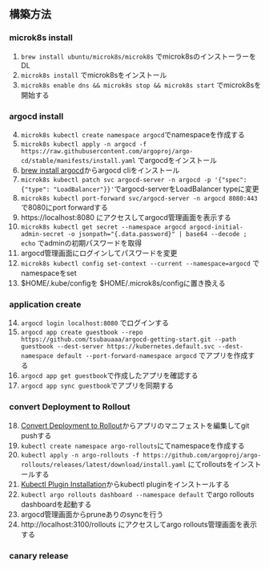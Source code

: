 ## 構築方法

### microk8s install
1. `brew install ubuntu/microk8s/microk8s` でmicrok8sのインストーラーをDL
2. `microk8s install` でmicrok8sをインストール
3. `microk8s enable dns && microk8s stop && microk8s start` でmicrok8sを開始する

### argocd install
4. `microk8s kubectl create namespace argocd`でnamespaceを作成する
5. `microk8s kubectl apply -n argocd -f https://raw.githubusercontent.com/argoproj/argo-cd/stable/manifests/install.yaml` でargocdをインストール
6. [brew install argocd](https://kostis-argo-cd.readthedocs.io/en/refresh-docs/getting_started/install_cli/#install-on-macos-darwin)からargocd cliをインストール
7. `microk8s kubectl patch svc argocd-server -n argocd -p '{"spec": {"type": "LoadBalancer"}}'`でargocd-serverをLoadBalancer typeに変更
8. `microk8s kubectl port-forward svc/argocd-server -n argocd 8080:443` で8080にport forwardする
9. https://localhost:8080 にアクセスしてargocd管理画面を表示する
10. `microk8s kubectl get secret --namespace argocd argocd-initial-admin-secret -o jsonpath="{.data.password}" | base64 --decode ; echo` でadminの初期パスワードを取得
11. argocd管理画面にログインしてパスワードを変更
12. `microk8s kubectl config set-context --current --namespace=argocd` でnamespaceをset
13. $HOME/.kube/configを $HOME/.microk8s/configに置き換える

### application create
14. `argocd login localhost:8080` でログインする
15. `argocd app create guestbook --repo https://github.com/tsubauaaa/argocd-getting-start.git --path guestbook --dest-server https://kubernetes.default.svc --dest-namespace default --port-forward-namespace argocd` でアプリを作成する
16. `argocd app get guestbook`で作成したアプリを確認する
17. `argocd app sync guestbook`でアプリを同期する

### convert Deployment to Rollout
18. [Convert Deployment to Rollout](https://argoproj.github.io/argo-rollouts/migrating/#convert-deployment-to-rollout)からアプリのマニフェストを編集してgit pushする
19. `kubectl create namespace argo-rollouts`にてnamespaceを作成する
20. `kubectl apply -n argo-rollouts -f https://github.com/argoproj/argo-rollouts/releases/latest/download/install.yaml` にてrolloutsをインストールする
21. [Kubectl Plugin Installation](https://argoproj.github.io/argo-rollouts/installation/#kubectl-plugin-installation)からkubectl pluginをインストールする
22. `kubectl argo rollouts dashboard --namespace default` でargo rollouts dashboardを起動する
23. argocd管理画面からpruneありのsyncを行う
24. http://localhost:3100/rollouts にアクセスしてargo rollouts管理画面を表示する

### canary release